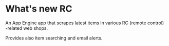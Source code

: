 # What's new RC

An App Engine app that scrapes latest items in various RC (remote control) -related web shops.

Provides also item searching and email alerts.

